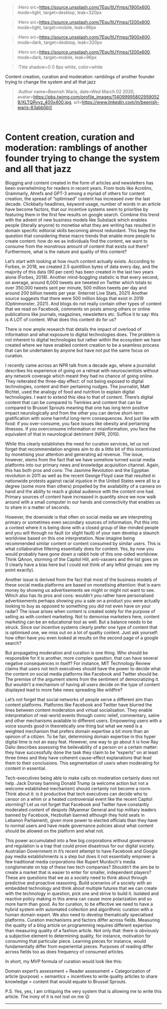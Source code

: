 > :Hero src=https://source.unsplash.com/7Equ1tUYmps/1900x600,
>       mode=light,
>       target=desktop,
>       leak=320px

> :Hero src=https://source.unsplash.com/7Equ1tUYmps/1200x600,
>       mode=light,
>       target=mobile,
>       leak=96px

> :Hero src=https://source.unsplash.com/7Equ1tUYmps/1900x600,
>       mode=dark,
>       target=desktop,
>       leak=320px

> :Hero src=https://source.unsplash.com/7Equ1tUYmps/1200x600,
>       mode=dark,
>       target=mobile,
>       leak=96px

> :Title shadow=0 0 8px white, color=white

Content creation, curation and moderation: ramblings of another founder trying to change the system and all that jazz

> :Author   name=Beenish Waris,
>           date=Wed March 02 2020,
>           avatar=https://pbs.twimg.com/profile_images/1140999958029590528/XLTQRvyz_400x400.jpg,
>           url=https://www.linkedin.com/in/beenish-waris-83abb5b1/          

<br>

# Content creation, curation and moderation: ramblings of another founder trying to change the system and all that jazz


Blogging and content created in the form of articles and newsletters has been overwhelming for readers in recent years. From tools like Acrolinx, Grammarly, Ahrefs and GPT-3 among a myriad of others for content creation, the spread of “optimised” content has increased over the last decade. Clickbaity headlines, keyword usage, number of words in an article have become factors, that our incentive systems seem to prioritise by featuring them in the first few results on google search. Combine this trend with the advent of new business models like Substack which enables people (literally anyone) to monetise what they are writing has resulted in domain specific editorial skills becoming almost redundant. 
This begs the question that considering these macro trends that enable more people to create content: how do we as individuals find the content, we want to consume from the monstrous amount of content that exists out there? Furthermore, what is the nature and quality of this content? 

Let’s start with looking at how much content actually exists. According to Forbes, in 2018, we created 2.5 quintillion bytes of data every day, and the majority of this data (90 per cent) has been created in the last two years alone (Forbes, 2018). Another mind-boggling statistic is that every second, on average, around 6,000 tweets are tweeted on Twitter which totals to over 350,000 tweets sent per minute, 500 million tweets per day and around 200 billion tweets per year. (Internet Live Stats, 2021) Another source suggests that there were 500 million blogs that exist in 2019 (Optinmonster, 2021). And blogs do not really contain other types of content that we read on Facebook, comments on posts among others or online publications like journals, magazines, newsletters etc. Suffice it to say: this is A LOT of content. What does this content do for us? 

There is now ample research that details the impact of overload of information and what exposure to digital technologies does. The problem is not inherent to digital technologies but rather within the ecosystem we have created where we have enabled content creation to be a seamless process that can be undertaken by anyone but have not put the same focus on curation. 

I recently came across an NPR talk from a decade ago, where a journalist describes his experience of going on a retreat with neuroscientists without any network coverage which meant they had no chance of going online. They reiterated the three-day effect: of not being exposed to digital technologies, content and their pertaining nudges. The journalist, Matt Richtel, used the analogy of food and nutrition to explain digital technologies. I want to extend this idea to that of content. There’s digital content that can be compared to Twinkies and content that can be compared to Brussel Sprouts meaning that one has long term positive impact neurologically and from the other you can derive short-term gratification with some harmful long-term consequences. And just like with food: if you over-consume, you face issues like obesity and pertaining illnesses. If you overconsume information or misinformation, you face the equivalent of that in neurological detriment (NPR, 2010).

While this clearly establishes the need for curation services, let us not forget that recommendation engines aim to do a little bit of this incentivized by monetising your attention and generating ad revenue. The issue, however, stems from the fact that we have somehow turned social media platforms into our primary news and knowledge acquisition channel. Again, this has both pros and cons: The Jasmine Revolution and the Egyptian revolution in 2011 as well as the recent George Floyd case that resulted in nationwide protests against racial injustice in the United States were all to a degree (some more than others) propelled by the availability of a camera on hand and the ability to reach a global audience with the content one had. Primary sources of content have increased in quantity since we now walk around with a small computer in our hands and connectivity that enables us to share in a matter of seconds. 

However, the downside is that often on social media we are interpreting primary or sometimes even secondary sources of information. Put this into a context where it is being done with a closed group of like-minded people and you will through no fault (or slight fault) of your own develop a staunch worldview based on this one interpretation. Now imagine being recommended similar content or content consumed by similar users. This is what collaborative filtering essentially does for content. Yes, by now you would probably have gone down a rabbit hole of this one-sided worldview. Think QAnon, storming of the Capitol Hill, anti-vaxxers and the list goes on (I clearly have a bias here but I could not think of any leftist groups: see my point exactly). 

Another issue is derived from the fact that most of the business models of these social media platforms are based on monetising attention: that is earn money by showing us advertisements we might or might not want to see. Which also has its pros and cons: wouldn’t you rather have personalised advertisements perhaps showing you a sale on a product you were actually looking to buy as opposed to something you did not even have on your radar? The issue arises when content is created solely for the purpose of selling as with content marketing. Not to demonise marketers here, content marketing can be an educational tool as well. But a balance needs to be struck. Since our incentive systems clearly prefer one type of content that is optimised one, we miss out on a lot of quality content. Just ask yourself: how often have you even looked at results on the second page of a google search? 

But propagating moderation and curation is one thing. Who should be responsible for it is another, more complex question, that can have several negative consequences in itself? For instance, MIT Technology Review claims that users not tech executives should have the power to decide what the content on social media platforms like Facebook and Twitter should be. The premise of the argument stems from the sentiment of democratizing it. But wouldn’t a mechanism of having all users decide on the type of content displayed lead to more fake news spreading like wildfire? 

Let’s not forget that social networks of people serve a different aim than content platforms. Platforms like Facebook and Twitter have blurred the lines between content moderation and virtual socialisation. They enable interpretation of real-world events through comic relief, commentary, satire and other mechanisms available to different users. Empowering users with a voice sounds good in theoretically one thing but what we need is a weighted mechanism that prefers domain expertise a bit more than an opinion of a citizen. To be fair, determining domain expertise in this hyper digital time is not an easy feat. However, one way to go about it is how Ray Dalio describes assessing the believability of a person on a certain matter: they have successfully done the task they claim to be “experts” on at least three times and they have coherent cause-effect explanations that lead them to their conclusions. This segmentation of users when moderating for content in essential. 

Tech-executives being able to make calls on moderation certainly does not help. Jack Dorsey banning Donald Trump (a welcome action but not a welcome established mechanism) should certainly not become a norm. Think about it: is it productive that tech executives can decide who to censor on a whim or a heated controversial event like the recent Capitol storming? Let us not forget that Facebook and Twitter have constantly moderated content of despots (Myanmar General and top military leaders banned by Facebook, Hezbollah banned although they hold seats in Lebanon Parliament), given more power to elected officials than they have to normal users and have made governance policies about what content should be allowed on the platform and what not. 

This power accumulated into a few big corporations without governance and regulation is a trap that could prove disastrous for our digital society. Australian Government in it’s recent attempt to have Facebook and Google pay media establishments is a step but does it not essentially empower a few traditional media corporations like Rupert Murdoch's media conglomerate on top of these two tech companies? Shouldn’t the aim be to create a market that is easier to enter for smaller, independent players? These are questions that we as a society need to think about through predictive and proactive reasoning. Build scenarios of a society with an embedded technology and think about multiple futures that we can create with the technology in question, pick one and strive to build it. Isolated and reactive policy making in this arena can cause more polarization and so more harm than good. 
As for curation, to be effective we need to have a hybrid system with automated collection and algorithmic curation with a human domain expert. We also need to develop thematically specialised platforms. Curation mechanisms and factors differ across fields. Measuring the quality of a blog article on programming requires different expertise than measuring quality of a fashion article. Not only that: there is obviously a subjective element to determining quality, for instance, motivation for consuming that particular piece. Learning pieces for instance, would fundamentally differ from experiential pieces. Purposes of reading differ across fields too as does frequency of consumed articles. 

In short, my MVP formula of curation would look like this: 

Domain expert’s assessment + Reader assessment + Categorization of article (purpose) + semantics + incentives to write quality articles to share knowledge = content that would equate to Brussel Sprouts. 

P.S. Yes, yes, I am critiquing the very system that is allowing me to write this article. The irony of it is not lost on me 😉 


---